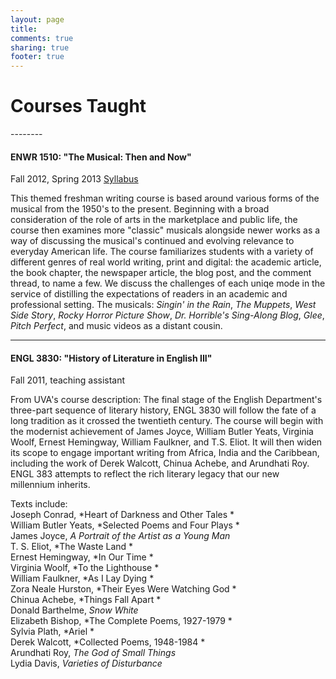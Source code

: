 ```yaml
---
layout: page
title: 
comments: true
sharing: true
footer: true
---
```


<h1>Courses Taught</h1>
--------
<h4>ENWR 1510: "The Musical: Then and Now"</h4>
Fall 2012, Spring 2013  
<a href="{{ root_url }}/teaching/The Musical Then and Now.pdf">Syllabus</a>

This themed freshman writing course is based around various forms of the musical from the 1950's to the present. Beginning with a broad consideration of the role of arts in the marketplace and public life, the course then examines more "classic" musicals alongside newer works as a way of discussing the musical's continued and evolving relevance to everyday American life. The course familiarizes students with a variety of different genres of real world writing, print and digital: the academic article, the book chapter, the newspaper article, the blog post, and the comment thread, to name a few. We discuss the challenges of each uniqe mode in the service of distilling the expectations of readers in an academic and professional setting. The musicals: *Singin' in the Rain*, *The Muppets*, *West Side Story*, *Rocky Horror Picture Show*, *Dr. Horrible's Sing-Along Blog*, *Glee*, *Pitch Perfect*, and music videos as a distant cousin.

----------
<h4>ENGL 3830: "History of Literature in English III"</h4>
Fall 2011, teaching assistant

From UVA's course description:
The final stage of the English Department's three-part sequence of literary history, ENGL 3830 will follow the fate of a long tradition as it crossed the twentieth century. The course will begin with the modernist achievement of James Joyce, William Butler Yeats, Virginia Woolf, Ernest Hemingway, William Faulkner, and T.S. Eliot. It will then widen its scope to engage important writing from Africa, India and the Caribbean, including the work of Derek Walcott, Chinua Achebe, and Arundhati Roy. ENGL 383 attempts to reflect the rich literary legacy that our new millennium inherits.

Texts include:  
Joseph Conrad, *Heart of Darkness and Other Tales *  
William Butler Yeats, *Selected Poems and Four Plays *  
James Joyce, *A Portrait of the Artist as a Young Man*  
T. S. Eliot, *The Waste Land *  
Ernest Hemingway, *In Our Time *  
Virginia Woolf, *To the Lighthouse *  
William Faulkner, *As I Lay Dying *  
Zora Neale Hurston, *Their Eyes Were Watching God *  
Chinua Achebe, *Things Fall Apart *  
Donald Barthelme, *Snow White*  
Elizabeth Bishop, *The Complete Poems, 1927-1979 *  
Sylvia Plath, *Ariel *  
Derek Walcott, *Collected Poems, 1948-1984 *  
Arundhati Roy, *The God of Small Things*  
Lydia Davis, *Varieties of Disturbance*  